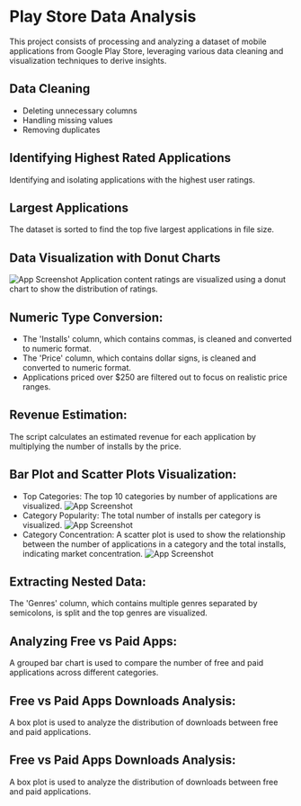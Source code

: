 # Play Store Data Analysis
This project consists of processing and analyzing a dataset of mobile applications from Google Play Store, leveraging various data cleaning and visualization techniques to derive insights. 

## Data Cleaning
- Deleting unnecessary columns
- Handling missing values
- Removing duplicates
## Identifying Highest Rated Applications
Identifying and isolating applications with the highest user ratings.

## Largest Applications 
The dataset is sorted to find the top five largest applications in file size.

## Data Visualization with Donut Charts
 ![App Screenshot](https://github.com/user-attachments/assets/1567e4f3-e196-485e-866b-66ff04556598)
Application content ratings are visualized using a donut chart to show the distribution of ratings.

## Numeric Type Conversion:

- The 'Installs' column, which contains commas, is cleaned and converted to numeric format.
- The 'Price' column, which contains dollar signs, is cleaned and converted to numeric format.
- Applications priced over $250 are filtered out to focus on realistic price ranges.

## Revenue Estimation:
The script calculates an estimated revenue for each application by multiplying the number of installs by the price.

## Bar Plot and Scatter Plots Visualization:

- Top Categories: The top 10 categories by number of applications are visualized.
  ![App Screenshot](https://github.com/user-attachments/assets/a4cf134e-60fe-420f-bc8e-b2031ff9346a)
- Category Popularity: The total number of installs per category is visualized.
  ![App Screenshot](https://github.com/user-attachments/assets/1a550555-bdc1-43f5-a7d7-e7afa0598afc)
- Category Concentration: A scatter plot is used to show the relationship between the number of applications in a category and the total installs, indicating market concentration.
  ![App Screenshot](https://github.com/user-attachments/assets/bf56ac53-1014-4920-a8c7-4ac53bf882a8)
## Extracting Nested Data:
The 'Genres' column, which contains multiple genres separated by semicolons, is split and the top genres are visualized.

## Analyzing Free vs Paid Apps:
A grouped bar chart is used to compare the number of free and paid applications across different categories.

## Free vs Paid Apps Downloads Analysis:
A box plot is used to analyze the distribution of downloads between free and paid applications.

## Free vs Paid Apps Downloads Analysis:
A box plot is used to analyze the distribution of downloads between free and paid applications.


